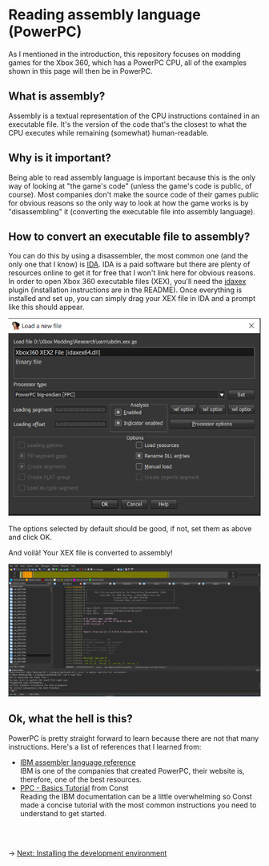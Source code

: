 # Reading assembly language (PowerPC)
As I mentioned in the introduction, this repository focuses on modding games for the Xbox 360, which has a PowerPC CPU, all of the examples shown in this page will then be in PowerPC.

## What is assembly?
Assembly is a textual representation of the CPU instructions contained in an executable file. It's the version of the code that's the closest to what the CPU executes while remaining (somewhat) human-readable.

## Why is it important?
Being able to read assembly language is important because this is the only way of looking at "the game's code" (unless the game's code is public, of course). Most companies don't make the source code of their games public for obvious reasons so the only way to look at how the game works is by "disassembling" it (converting the executable file into assembly language).

## How to convert an executable file to assembly?
You can do this by using a disassembler, the most common one (and the only one that I know) is [IDA](https://hex-rays.com/ida-pro/). IDA is a paid software but there are plenty of resources online to get it for free that I won't link here for obvious reasons.
In order to open Xbox 360 executable files (XEX), you'll need the [idaxex](https://github.com/emoose/idaxex) plugin (installation instructions are in the README).
Once everything is installed and set up, you can simply drag your XEX file in IDA and a prompt like this should appear.

<img src="./Images/ida-xex-prompt.png" alt="IDA Load XEX"/>

The options selected by default should be good, if not, set them as above and click OK.

And voilà! Your XEX file is converted to assembly!

<img src="./Images/ida.png" alt="IDA"/>

## Ok, what the hell is this?
PowerPC is pretty straight forward to learn because there are not that many instructions. Here's a list of references that I learned from:
- [IBM assembler language reference](https://www.ibm.com/docs/en/aix/7.2?topic=aix-assembler-language-reference)  
IBM is one of the companies that created PowerPC, their website is, therefore, one of the best resources.
- [PPC - Basics Tutorial](https://www.se7ensins.com/forums/threads/ppc-basics-tutorial.927634/) from Const  
Reading the IBM documentation can be a little overwhelming so Const made a concise tutorial with the most common instructions you need to understand to get started.

<br/><br/>

&rarr; [Next: Installing the development environment](install-env.md)
